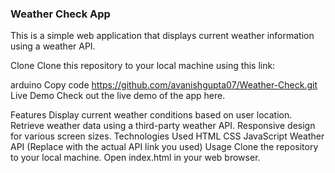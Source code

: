 <h3> Weather Check App</h3>
This is a simple web application that displays current weather information using a weather API.

Clone
Clone this repository to your local machine using this link:

arduino
Copy code
https://github.com/avanishgupta07/Weather-Check.git
Live Demo
Check out the live demo of the app here.

Features
Display current weather conditions based on user location.
Retrieve weather data using a third-party weather API.
Responsive design for various screen sizes.
Technologies Used
HTML
CSS
JavaScript
Weather API (Replace with the actual API link you used)
Usage
Clone the repository to your local machine.
Open index.html in your web browser.
